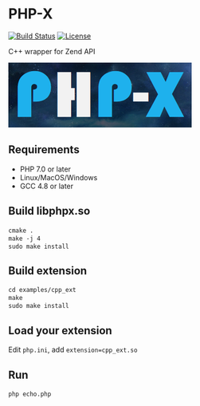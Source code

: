 # PHP-X

[![Build Status](https://api.travis-ci.org/swoole/PHP-X.svg)](https://travis-ci.org/swoole/phpx)
[![License](https://img.shields.io/badge/license-GPL3.0-blue.svg)](LICENSE)

C++ wrapper for Zend API

![PHP-X](logo.png)
 
## Requirements

- PHP 7.0 or later
- Linux/MacOS/Windows
- GCC 4.8 or later

## Build libphpx.so
```shell
cmake .
make -j 4
sudo make install
```

## Build extension
```shell
cd examples/cpp_ext
make 
sudo make install
```

## Load your extension
Edit `php.ini`, add `extension=cpp_ext.so`

## Run
```shell
php echo.php
```
